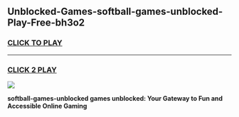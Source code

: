 
## Unblocked-Games-softball-games-unblocked-Play-Free-bh3o2
<h3>
<a href="https://premium76.site?title=softball-games-unblocked&ref=10A">CLICK TO PLAY</a></h3>
<hr>

<h3>
<a href="https://premium76.site?title=softball-games-unblocked&ref=10A">CLICK 2 PLAY</a>
  
</h3>

<a href="https://premium76.site?title=softball-games-unblocked&ref=10A"><img src="https://clearcache.store/games.png"></a>


**softball-games-unblocked games unblocked: Your Gateway to Fun and Accessible Online Gaming**
